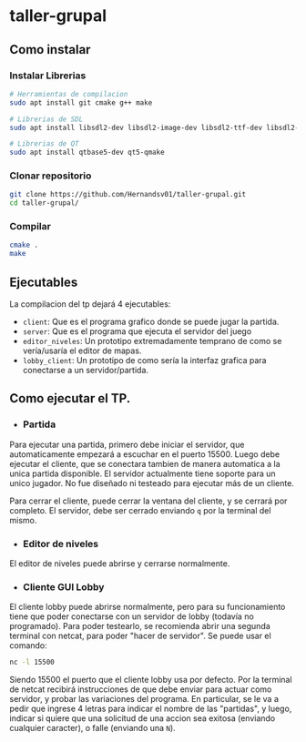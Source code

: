 # taller-grupal

## Como instalar

### Instalar Librerias
```bash
# Herramientas de compilacion
sudo apt install git cmake g++ make

# Librerias de SDL
sudo apt install libsdl2-dev libsdl2-image-dev libsdl2-ttf-dev libsdl2-mixer-dev libsdl2-gfx-dev

# Librerias de QT
sudo apt install qtbase5-dev qt5-qmake
```

### Clonar repositorio
```bash
git clone https://github.com/Hernandsv01/taller-grupal.git
cd taller-grupal/
```

### Compilar
```bash
cmake .
make
```

## Ejecutables
La compilacion del tp dejará 4 ejecutables:
- `client`: Que es el programa grafico donde se puede jugar la partida.
- `server`: Que es el programa que ejecuta el servidor del juego
- `editor_niveles`: Un prototipo extremadamente temprano de como se vería/usaría el editor de mapas.
- `lobby_client`: Un prototipo de como sería la interfaz grafica para conectarse a un servidor/partida.

## Como ejecutar el TP.
- ### Partida
Para ejecutar una partida, primero debe iniciar el servidor, que automaticamente empezará a escuchar en el puerto 15500.
Luego debe ejecutar el cliente, que se conectara tambien de manera automatica a la unica partida disponible.
El servidor actualmente tiene soporte para un unico jugador. No fue diseñado ni testeado para ejecutar más de un cliente.

Para cerrar el cliente, puede cerrar la ventana del cliente, y se cerrará por completo.
El servidor, debe ser cerrado enviando `q` por la terminal del mismo.

- ### Editor de niveles
El editor de niveles puede abrirse y cerrarse normalmente.

- ### Cliente GUI Lobby
El cliente lobby puede abrirse normalmente, pero para su funcionamiento tiene que poder conectarse con un servidor de lobby (todavía no programado).
Para poder testearlo, se recomienda abrir una segunda terminal con netcat, para poder "hacer de servidor".
Se puede usar el comando:
```bash
nc -l 15500
```
Siendo 15500 el puerto que el cliente lobby usa por defecto.
Por la terminal de netcat recibirá instrucciones de que debe enviar para actuar como servidor, y probar las variaciones del programa.
En particular, se le va a pedir que ingrese 4 letras para indicar el nombre de las "partidas", y luego, indicar si quiere que una solicitud de una accion sea exitosa (enviando cualquier caracter), o falle (enviando una `N`).
